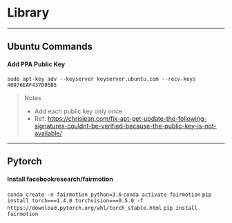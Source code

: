 # Library


----

## Ubuntu Commands


#### Add PPA Public Key

`sudo apt-key adv --keyserver keyserver.ubuntu.com --recv-keys 40976EAF437D05B5`

> Notes
>  - Add each public key only once
>  - Ref: https://chrisjean.com/fix-apt-get-update-the-following-signatures-couldnt-be-verified-because-the-public-key-is-not-available/



----


## Pytorch


#### Install facebookresearch/fairmotion

`conda create -n fairmotion python=3.6`
`conda activate fairmotion`
`pip install torch===1.4.0 torchvision===0.5.0 -f https://download.pytorch.org/whl/torch_stable.html`
`pip install fairmotion`

